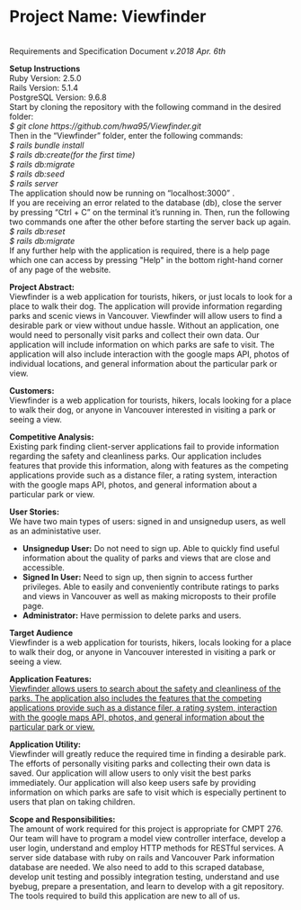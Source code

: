 <p>
  <h1>Project Name: Viewfinder</h1><br>
  Requirements and Specification Document <i>v.2018 Apr. 6th</i>
</p>

<p>
  <b>Setup Instructions</b><br>
  Ruby Version: 2.5.0 <br>
  Rails Version: 5.1.4 <br>
  PostgreSQL Version: 9.6.8 <br>
  Start by cloning the repository with the following command in the desired folder: <br>
  <i>$ git clone https://github.com/hwa95/Viewfinder.git</i><br>
  Then in the “Viewfinder” folder, enter the following commands:<br>
  <i>
  $ rails bundle install <br>
  $ rails db:create(for the first time) <br>
  $ rails db:migrate <br>
  $ rails db:seed <br>
  $ rails server <br>
  </i>
  The application should now be running on “localhost:3000” .<br>
  If you are receiving an error related to the database (db), close the server by pressing “Ctrl + C” on the
  terminal it’s running in. Then, run the following two commands one after the other before starting the server back up again.
  <i>
  $ rails db:reset <br>
  $ rails db:migrate <br>
  </i>
  If any further help with the application is required, there is a help page which one can access by pressing "Help" in the bottom right-hand corner of any page of the website.
</p>
<p>
  <b>Project Abstract:</b><br>
  Viewfinder is a web application for tourists, hikers, or just locals to look for a place to walk their dog. The application will provide information regarding parks and scenic views in Vancouver. Viewfinder will allow users to find a desirable park or view without undue hassle. Without an application, one would need to personally visit parks and collect their own data. Our application will include information on which parks are safe to visit. The application will also include interaction with the google maps API, photos of individual locations, and general information about the particular park or view.
</p>
<p>
  <b>Customers:</b><br>
  Viewfinder is a web application for tourists, hikers, locals looking for a place to walk their dog, or anyone in Vancouver interested in visiting a park or seeing a view.
</p>
<p>
  <b>Competitive Analysis:</b><br>
  Existing park finding client-server applications fail to provide information regarding the safety and cleanliness parks. Our application includes features that provide this information, along with features as the competing applications provide such as a distance filer, a rating system, interaction with the google maps API, photos, and general information about a particular park or view.
</p>

<p>
  <b>User Stories:</b><br>
  We have two main types of users: signed in and unsignedup users, as well as an administative user.
<!---
  Unsigned up Users do not need to login to use the application. These users can access information, but cannot contribute ratings.<br>
  Signed in Users have an account and must login to obtain their privileges. They can make new ratings of parks or views.<br>
  Futhermore, we also have administrator users who can delete parks and users.
</p>
-->
<ul>
  <li><b>Unsignedup User:</b> Do not need to sign up. Able to quickly find useful information about the quality of parks and views that are close and accessible.</li>
  <li><b>Signed In User:</b> Need to sign up, then signin to access further privileges. Able to easily and conveniently contribute ratings to parks and views in Vancouver as well as making microposts to their profile page.</li>
  <li><b>Administrator:</b> Have permission to delete parks and users.</li>
</ul>

<p>
  <b>Target Audience</b><br>
  Viewfinder is a web application for tourists, hikers, locals looking for a place to walk their dog, or anyone in Vancouver interested in visiting a park or seeing a view.
</p>

<p>
  <b>Application Features:</b><br>
  <u>  Viewfinder allows users to search about the safety and cleanliness of the parks. The application also includes the features that the competing applications provide such as a distance filer, a rating system, interaction with the google maps API, photos, and general information about the particular park or view.</u>
</p>

<p>
  <b>Application Utility:</b><br>
  Viewfinder will greatly reduce the required time in finding a desirable park. The efforts of personally visiting parks and collecting their own data is saved. Our application will allow users to only visit the best parks immediately. Our application will also keep users safe by providing information on which parks are safe to visit which is especially pertinent to users that plan on taking children.
</p>

<p>
  <b>Scope and Responsibilities:</b><br>
   The amount of work required for this project is appropriate for CMPT 276. Our team will have to program a model view controller interface, develop a user login, understand and employ HTTP methods for RESTful services. A server side database with ruby on rails and Vancouver Park information database are needed. We also need to add to this scraped database, develop unit testing and possibly integration testing, understand and use byebug, prepare a presentation, and learn to develop with a git repository. The tools required to build this application are new to all of us.
</p>

<!--- ****************************************************************** -->
<!--- ABOVE IS OUR ABOUT PAGE MOVED OVER. BELOW IS THE ORIGINAL DOCUMENT -->
<!--- ****************************************************************** -->
<!---
Document Header Project Name: Viewfinder Requirements and Specification Document 01/31/2018

Project Abstract Viewfinder is a web application for tourists, hikers, or locals looking for a place to walk their dog. The application will provide information regarding parks and scenic views in Vancouver. Users will be able to filter the list by location, rating, and type. Viewfinder will greatly reduce the required time in finding a desirable park or view. Without an application, a person would need to personally visit parks and collect his/her own data. Furthermore, our application will include information on which parks are safe to visit. The application will also include interaction with the google maps API, photos of individual locations, and general information about the particular park or view.

Customer Viewfinder is a web application for tourists, hikers, locals looking for a place to walk their dog, or anyone in Vancouver interested in visiting a park or seeing a view.

Competitive Analysis Park finding client server applications do currently exist. However, these applications fail to provide information regarding the safety and cleanliness of the park, and whether or not the park permits the unleashing of dogs. Our application will include features that provide this information, along with the features that the competing applications provide such as a distance filer, a rating system, interaction with the google maps API, photos, and general information about the particular park or view.

User Stories We have two types of customers: customer type 1, and customer type 2. A type 1 customer does not need to login to use the application. This customer can access information, but cannot contribute ratings. A type 2 customer has an account and must login to obtain type 2 privileges. A type 2 customer can make new ratings of parks or views. We also have administrator users.

As a “type 1 customer,” I want to quickly find useful information about the quality of parks and views that are close and accessible.

As a “type 2 customer,” I want to easily and conveniently contribute ratings to parks and views in Vancouver.

As an “administrator,” I want to have permission to edit user content.

Project Proposal Introduction Viewfinder is an application for finding the best parks, hikes, and views Vancouver has to offer. The application will provide information regarding parks and scenic views in Vancouver. Users will be able to filter the list by location, rating, and type. Furthermore, additional information regarding the safety and cleanliness of the park will also be available. And, the application will use the google maps API to assist users in finding the locations.

Target Audience Viewfinder is a web application for tourists, hikers, locals looking for a place to walk their dog, or anyone in Vancouver interested in visiting a park or seeing a view.

Competitive Analysis and Application Features Park finding client server applications do currently exist. However, these applications fail to provide information regarding the safety and cleanliness of the park, and whether or not the park permits the unleashing of dogs. This information is valuable! Our application will include features that provide this information, along with the features that the competing applications provide such as a distance filer, a rating system, interaction with the google maps API, photos, and general information about the particular park or view.

The Applications Utility Viewfinder will greatly reduce the required time in finding a desirable park or view. Without an application, a person would need to personally visit parks and collect his/her own data. Time is valuable. Our application will allow users to only visit the best parks and views, immediately, without experimenting with undesirable locations. Our application will also keep users safe by providing information on which parks are safe to visit. Safety information is especially pertinent to users that plan on taking children.

Scope and Responsibilities The amount of work required for this project is appropriate for CMPT 276. Our team will have to program a model view controller interface, develop a user login, understand and employ HTTP methods for RESTful services, set up a server side database with ruby on rails, find and scrape some database with Vancouver Park information, add to this scraped database, develop unit testing and possibly integration testing, understand and use byebug, prepare a presentation, and learn to develop with a git repository. The tools required to build this application are new to all of us.

Setup Instructions:
Ruby Version: 2.5.0
Rails Version: 5.1.
PostgreSQL Version: 9.6.8
Start by cloning the repository with the following command in the desired folder:
$ git clone https://github.com/hwa95/Viewfinder.git
Then in the “Viewfinder” folder, enter the following commands:
$ rails bundle install
$ rails db:create(for the first time)
$ rails db:migrate
$ rails db:seed
$ rails server
The application should now be running on “localhost:3000” .
If you are receiving an error related to the database (db), close the server by pressing “Ctrl + C” on the terminal it’s running in. Then, run the following two commands one after the other before starting the server back up again.
$ rails db:reset
$ rails db:migrate
If any further help with the application is required, there is a help page which one can access by pressing “Help” in the bottom right-hand corner of any page of the website.


Git Link: https://github.com/hwa95/Viewfinder
-->
